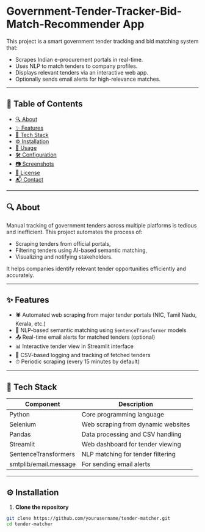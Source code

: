 # Government-Tender-Tracker-Bid-Match-Recommender App

This project is a smart government tender tracking and bid matching system that:
- Scrapes Indian e-procurement portals in real-time.
- Uses NLP to match tenders to company profiles.
- Displays relevant tenders via an interactive web app.
- Optionally sends email alerts for high-relevance matches.

---

## 📄 Table of Contents

- [🔍 About](#-about)
- [✨ Features](#-features)
- [🧰 Tech Stack](#-tech-stack)
- [⚙️ Installation](#️-installation)
- [🚀 Usage](#-usage)
- [🛠 Configuration](#-configuration)
- [📷 Screenshots](#-screenshots)
- [🧾 License](#-license)
- [📬 Contact](#-contact)

---

## 🔍 About

Manual tracking of government tenders across multiple platforms is tedious and inefficient. This project automates the process of:
- Scraping tenders from official portals,
- Filtering tenders using AI-based semantic matching,
- Visualizing and notifying stakeholders.

It helps companies identify relevant tender opportunities efficiently and accurately.

---

## ✨ Features

- 🕷 Automated web scraping from major tender portals (NIC, Tamil Nadu, Kerala, etc.)
- 🔎 NLP-based semantic matching using `SentenceTransformer` models
- 📤 Real-time email alerts for matched tenders (optional)
- 📊 Interactive tender view in Streamlit interface
- 🧾 CSV-based logging and tracking of fetched tenders
- ⏱ Periodic scraping (every 15 minutes by default)

---

## 🧰 Tech Stack

| Component             | Description                          |
|-----------------------|--------------------------------------|
| Python                | Core programming language            |
| Selenium              | Web scraping from dynamic websites   |
| Pandas                | Data processing and CSV handling     |
| Streamlit             | Web dashboard for tender viewing     |
| SentenceTransformers  | NLP matching for tender filtering    |
| smtplib/email.message | For sending email alerts             |

---

## ⚙️ Installation

1. **Clone the repository**

```bash
git clone https://github.com/yourusername/tender-matcher.git
cd tender-matcher
